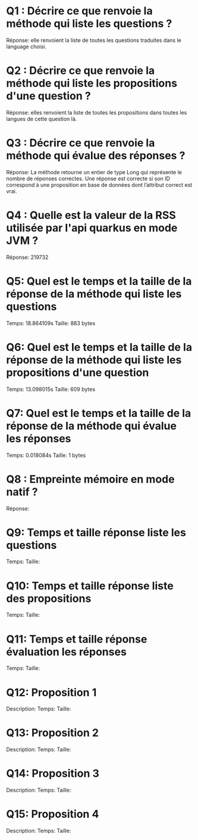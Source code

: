 # Q1 : Décrire ce que renvoie la méthode qui liste les questions ?
Réponse: elle renvoient la liste de toutes les questions traduites dans le language choisi.

# Q2 : Décrire ce que renvoie la méthode qui liste les propositions d'une question ?
Réponse: elles renvoient la liste de toutes les propositions dans toutes les langues de cette question là.

# Q3 : Décrire ce que renvoie la méthode qui évalue des réponses ?
Réponse: La méthode retourne un entier de type Long qui représente le nombre de réponses correctes. Une réponse est correcte si son ID correspond à une proposition en base de données dont l’attribut correct est vrai.

# Q4 : Quelle est la valeur de la RSS utilisée par l'api quarkus en mode JVM ?
Réponse: 219732

# Q5: Quel est le temps et la taille de la réponse  de la méthode qui liste les questions
Temps: 18.864109s
Taille: 883 bytes

# Q6: Quel est le temps et la taille de la réponse  de la méthode qui liste les propositions d'une question
Temps: 13.098015s
Taille: 609 bytes

# Q7: Quel est le temps et la taille de la réponse  de la méthode qui évalue les réponses
Temps: 0.018084s
Taille: 1 bytes

# Q8 : Empreinte mémoire en mode natif ?
Réponse: 

# Q9: Temps et  taille  réponse   liste les questions
Temps:
Taille:

# Q10: Temps et  taille  réponse  liste des propositions
Temps:
Taille:

# Q11: Temps et  taille  réponse  évaluation les réponses
Temps:
Taille:

# Q12:  Proposition 1
Description:
Temps:
Taille:

# Q13:  Proposition 2
Description:
Temps:
Taille:

# Q14:  Proposition 3
Description:
Temps:
Taille:

# Q15:  Proposition 4
Description:
Temps:
Taille: